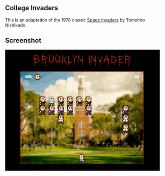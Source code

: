 ## College Invaders
This is an adaptation of the 1978 classic <a href="https://en.wikipedia.org/wiki/Space_Invaders" target="_blank">Space Invaders</a> by Tomohiro Nishikado.

## Screenshot

<img src="src/assets/screeenshot.PNG" width="550"/>
